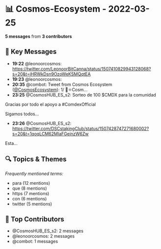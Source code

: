 # 📊 Cosmos-Ecosystem - 2022-03-25
**5 messages** from **3 contributors**

## 💬 Key Messages
- **19:22** @leonoorcosmos: https://twitter.com/LeonoorBitCanna/status/1507410829943128068?s=20&t=iHRWkDsn9OzoWeKSMQqtEA
- **19:23** @leonoorcosmos: 
- **20:35** @combot: Tweet from Cosmos Ecosystem ([@CosmosEcosystem](https://twitter.com/CosmosEcosystem)):
1/ 📰⚛️Cosm...
- **23:25** @CosmosHUB_ES_s2: Sorteo de 100 $CMDX para la comunidad

Gracias por todo el apoyo a #ComdexOfficial

Sigamos todos...
- **23:26** @CosmosHUB_ES_s2: https://twitter.com/DSCstakingClub/status/1507428747271680002?s=20&t=1qoqLCM62MIaFGeinzW6Zw

Esta...

## 🔍 Topics & Themes
*Frequently mentioned terms:*
- para (12 mentions)
- que (8 mentions)
- https (7 mentions)
- con (6 mentions)
- twitter (5 mentions)

## 👥 Top Contributors
- @CosmosHUB_ES_s2: 2 messages
- @leonoorcosmos: 2 messages
- @combot: 1 messages